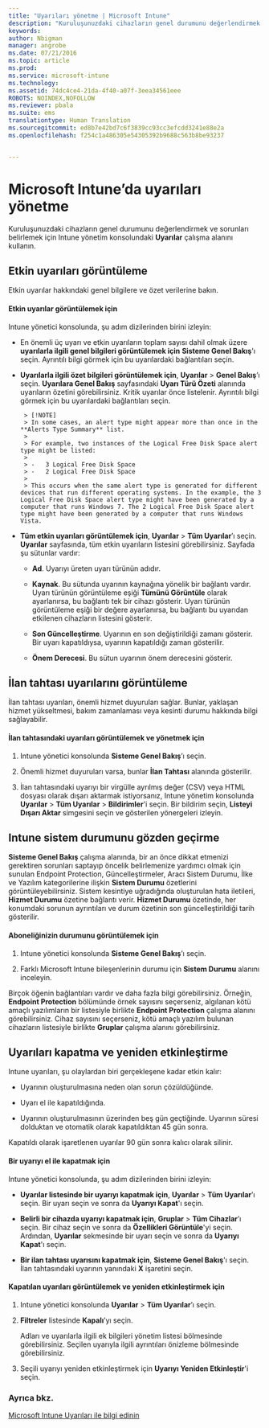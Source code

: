 ```yaml
---
title: "Uyarıları yönetme | Microsoft Intune"
description: "Kuruluşunuzdaki cihazların genel durumunu değerlendirmek için Intune’da Uyarılar çalışma alanını kullanın."
keywords: 
author: Nbigman
manager: angrobe
ms.date: 07/21/2016
ms.topic: article
ms.prod: 
ms.service: microsoft-intune
ms.technology: 
ms.assetid: 74dc4ce4-21da-4f40-a07f-3eea34561eee
ROBOTS: NOINDEX,NOFOLLOW
ms.reviewer: pbala
ms.suite: ems
translationtype: Human Translation
ms.sourcegitcommit: ed8b7e42bd7c6f3839cc93cc3efcdd3241e88e2a
ms.openlocfilehash: f254c1a486305e54305392b9688c563b8be93237


---
```


# Microsoft Intune’da uyarıları yönetme
Kuruluşunuzdaki cihazların genel durumunu değerlendirmek ve sorunları belirlemek için Intune yönetim konsolundaki **Uyarılar** çalışma alanını kullanın.

## Etkin uyarıları görüntüleme

Etkin uyarılar hakkındaki genel bilgilere ve özet verilerine bakın.

#### Etkin uyarılar görüntülemek için

Intune yönetici konsolunda, şu adım dizilerinden birini izleyin:

-  En önemli üç uyarı ve etkin uyarıların toplam sayısı dahil olmak üzere **uyarılarla ilgili genel bilgileri görüntülemek için** **Sisteme Genel Bakış**'ı seçin. Ayrıntılı bilgi görmek için bu uyarılardaki bağlantıları seçin.

-  **Uyarılarla ilgili özet bilgileri görüntülemek için**, **Uyarılar** > **Genel Bakış**’ı seçin. **Uyarılara Genel Bakış** sayfasındaki **Uyarı Türü Özeti** alanında uyarıların özetini görebilirsiniz. Kritik uyarılar önce listelenir. Ayrıntılı bilgi görmek için bu uyarılardaki bağlantıları seçin.

        > [!NOTE]
        > In some cases, an alert type might appear more than once in the **Alerts Type Summary** list.
        >
        > For example, two instances of the Logical Free Disk Space alert type might be listed:
        >
        > -   3 Logical Free Disk Space
        > -   2 Logical Free Disk Space
        >
        > This occurs when the same alert type is generated for different devices that run different operating systems. In the example, the 3 Logical Free Disk Space alert type might have been generated by a computer that runs Windows 7. The 2 Logical Free Disk Space alert type might have been generated by a computer that runs Windows Vista.

-   **Tüm etkin uyarıları görüntülemek için**, **Uyarılar** > **Tüm Uyarılar**’ı seçin. **Uyarılar** sayfasında, tüm etkin uyarıların listesini görebilirsiniz. Sayfada şu sütunlar vardır:

    -   **Ad**. Uyarıyı üreten uyarı türünün adıdır.

    -   **Kaynak**. Bu sütunda uyarının kaynağına yönelik bir bağlantı vardır. Uyarı türünün görüntüleme eşiği **Tümünü Görüntüle** olarak ayarlanırsa, bu bağlantı tek bir cihazı gösterir. Uyarı türünün görüntüleme eşiği bir değere ayarlanırsa, bu bağlantı bu uyarıdan etkilenen cihazların listesini gösterir.

    -   **Son Güncelleştirme**. Uyarının en son değiştirildiği zamanı gösterir. Bir uyarı kapatıldıysa, uyarının kapatıldığı zaman gösterilir.

    -   **Önem Derecesi**. Bu sütun uyarının önem derecesini gösterir.

## İlan tahtası uyarılarını görüntüleme
İlan tahtası uyarıları, önemli hizmet duyuruları sağlar. Bunlar, yaklaşan hizmet yükseltmesi, bakım zamanlaması veya kesinti durumu hakkında bilgi sağlayabilir.

#### İlan tahtasındaki uyarıları görüntülemek ve yönetmek için

1.  Intune yönetici konsolunda **Sisteme Genel Bakış**’ı seçin.

2.  Önemli hizmet duyuruları varsa, bunlar **İlan Tahtası** alanında gösterilir.

3.  İlan tahtasındaki uyarıyı bir virgülle ayrılmış değer (CSV) veya HTML dosyası olarak dışarı aktarmak istiyorsanız, Intune yönetim konsolunda **Uyarılar** > **Tüm Uyarılar** >    **Bildirimler**'i seçin. Bir bildirim seçin, **Listeyi Dışarı Aktar** simgesini seçin ve gösterilen yönergeleri izleyin.

## Intune sistem durumunu gözden geçirme
**Sisteme Genel Bakış** çalışma alanında, bir an önce dikkat etmenizi gerektiren sorunları saptayıp öncelik belirlemenize yardımcı olmak için sunulan Endpoint Protection, Güncelleştirmeler, Aracı Sistem Durumu, İlke ve Yazılım kategorilerine ilişkin **Sistem Durumu** özetlerini görüntüleyebilirsiniz. Sistem kesintiye uğradığında oluşturulan hata iletileri, **Hizmet Durumu** özetine bağlantı verir. **Hizmet Durumu** özetinde, her konumdaki sorunun ayrıntıları ve durum özetinin son güncelleştirildiği tarih gösterilir.

#### Aboneliğinizin durumunu görüntülemek için

1.  Intune yönetici konsolunda **Sisteme Genel Bakış**’ı seçin.

2.  Farklı Microsoft Intune bileşenlerinin durumu için **Sistem Durumu** alanını inceleyin.

  Birçok öğenin bağlantıları vardır ve daha fazla bilgi görebilirsiniz. Örneğin, **Endpoint Protection** bölümünde örnek sayısını seçerseniz, algılanan kötü amaçlı yazılımların bir listesiyle birlikte **Endpoint Protection** çalışma alanını görebilirsiniz. Cihaz sayısını seçerseniz, kötü amaçlı yazılım bulunan cihazların listesiyle birlikte **Gruplar** çalışma alanını görebilirsiniz.

## Uyarıları kapatma ve yeniden etkinleştirme
Intune uyarıları, şu olaylardan biri gerçekleşene kadar etkin kalır:

-   Uyarının oluşturulmasına neden olan sorun çözüldüğünde.

-   Uyarı el ile kapatıldığında.

-   Uyarının oluşturulmasının üzerinden beş gün geçtiğinde. Uyarının süresi dolduktan ve otomatik olarak kapatıldıktan 45 gün sonra.

Kapatıldı olarak işaretlenen uyarılar 90 gün sonra kalıcı olarak silinir.

#### Bir uyarıyı el ile kapatmak için

Intune yönetici konsolunda, şu adım dizilerinden birini izleyin:

- **Uyarılar listesinde bir uyarıyı kapatmak için**, **Uyarılar** > **Tüm Uyarılar**’ı seçin. Bir uyarı seçin ve sonra da **Uyarıyı Kapat**'ı seçin.

- **Belirli bir cihazda uyarıyı kapatmak için**, **Gruplar** > **Tüm Cihazlar**’ı seçin. Bir cihaz seçin ve sonra da **Özellikleri Görüntüle**'yi seçin. Ardından, **Uyarılar** sekmesinde bir uyarı seçin ve sonra da **Uyarıyı Kapat**'ı seçin.

- **Bir ilan tahtası uyarısını kapatmak için**, **Sisteme Genel Bakış**'ı seçin. İlan tahtasındaki uyarının yanındaki **X** işaretini seçin.

#### Kapatılan uyarıları görüntülemek ve yeniden etkinleştirmek için

1.  Intune yönetici konsolunda **Uyarılar** > **Tüm Uyarılar**’ı seçin.

2.  **Filtreler** listesinde **Kapalı**’yı seçin.

    Adları ve uyarılarla ilgili ek bilgileri yönetim listesi bölmesinde görebilirsiniz. Seçilen uyarıyla ilgili ayrıntıları önizleme bölmesinde görebilirsiniz.

3.  Seçili uyarıyı yeniden etkinleştirmek için **Uyarıyı Yeniden Etkinleştir**'i seçin.

### Ayrıca bkz.
[Microsoft Intune Uyarıları ile bilgi edinin](../deploy-use/get-notified-by-alerts.md)



<!--HONumber=Aug16_HO3-->


